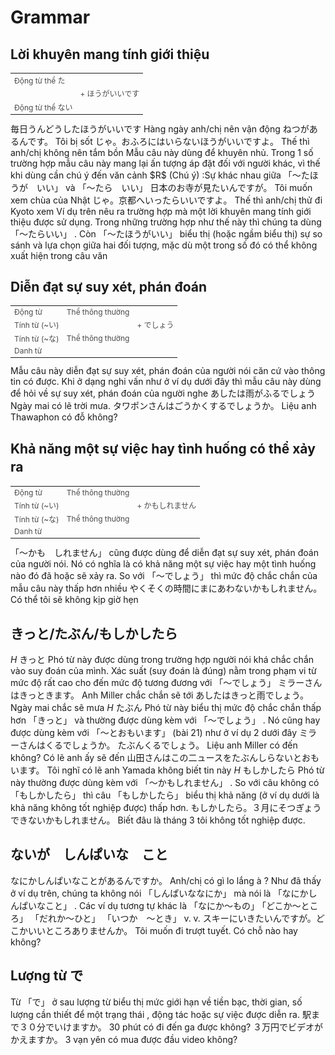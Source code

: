 # Grammar

## Lời khuyên mang tính giới thiệu

 <table style="width:100%;font-size:12px;color:#4b4b4b;" align="center"><tr><td>Động từ thể た</td> <td></td> </tr> <tr><td></td> <td>+ ほうがいいです</td> </tr><tr><td>Động từ thể ない</td> <td></td> </tr></table>
 毎日うんどうしたほうがいいです
 Hàng ngày anh/chị nên vận động
 ねつがあるんです。
 Tôi bị sốt
 じゃ。おふろにはいらないほうがいいですよ。
 Thế thì anh/chị không nên tắm bồn 
 Mẫu câu này dùng để khuyên nhủ. Trong 1 số trường hợp mẫu câu này mang lại ấn tượng áp đặt đối với người khác, vì thế khi dùng cần chú ý đến văn cảnh
$R$ (Chú ý) :Sự khác nhau giữa 「～たほうが　いい」 và 「～たら　いい」 
 日本のお寺が見たいんですが。
 Tôi muốn xem chùa của Nhật
 じゃ。京都へいったらいいですよ。
 Thế thì anh/chị thử đi Kyoto xem
 Ví dụ trên nêu ra trường hợp mà một lời khuyên mang tính giới thiệu được sử dụng. Trong những trường hợp như thế này thì chúng ta dùng 「～たらいい」 . Còn 「～たほうがいい」 biểu thị (hoặc ngầm biểu thị) sự so sánh và lựa chọn giữa hai đối tượng, mặc dù một trong số đó có thể không xuất hiện trong câu văn

## Diễn đạt sự suy xét, phán đoán

 <table style="width:100%;font-size:12px;color:#4b4b4b;" align="center"><tr><td>Động từ</td> <td>Thể thông thường</td> <td></td> </tr> <tr><td>Tính từ (~い)</td> <td></td> <td>+ でしょう</td> </tr><tr><td>Tính từ (~な)</td> <td>Thể thông thường</td> <td></td> </tr><tr><td>Danh từ </td> <td></td> <td></td> </tr></table>
 Mẫu câu này diễn đạt sự suy xét, phán đoán của người nói căn cứ vào thông tin có được. Khi ở dạng nghi vấn như ở ví dụ dưới đây thì mẫu câu này dùng để hỏi về sự suy xét, phán đoán của người nghe
 あしたは雨がふるでしょう
 Ngày mai có lẽ trời mưa. 
 タワポンさんはごうかくするでしょうか。
 Liệu anh Thawaphon có đỗ không?

## Khả năng một sự việc hay tình huống có thể xảy ra　　

 <table style="width:100%;font-size:12px;color:#4b4b4b;" align="center"><tr><td>Động từ</td> <td>Thể thông thường</td> <td></td> </tr> <tr><td>Tính từ (~い)</td> <td></td> <td>+ かもしれません</td> </tr><tr><td>Tính từ (~な)</td> <td>Thể thông thường</td> <td></td> </tr><tr><td>Danh từ </td> <td></td> <td></td> </tr></table>
 「～かも　しれません」 cũng được dùng để diễn đạt sự suy xét, phán đoán của người nói. Nó có nghĩa là có khả năng một sự việc hay một tình huống nào đó đã hoặc sẽ xảy ra. So với 「～でしょう」 thì mức độ chắc chắn của mẫu câu này thấp hơn nhiều
 やくそくの時間にまにあわないかもしれません。
 Có thể tôi sẽ không kịp giờ hẹn

## きっと/たぶん/もしかしたら

$H$ きっと
 Phó từ này được dùng trong trường hợp người nói khá chắc chắn vào suy đoán của mình. Xác suất (suy đoán là đúng) nằm trong phạm vi từ mức độ rất cao cho đến mức độ tương đương với 「～でしょう」 
 ミラーさんはきっときます。
 Anh Miller chắc chắn sẽ tới
 あしたはきっと雨でしょう。
 Ngày mai chắc sẽ mưa
$H$ たぶん
 Phó từ này biểu thị mức độ chắc chắn thấp hơn 「きっと」 và thường được dùng kèm với 「～でしょう」 . Nó cũng hay được dùng kèm với 「～とおもいます」 (bài 21) như ở ví dụ 2 dưới đây
 ミラーさんはくるでしょうか。
 たぶんくるでしょう。
 Liệu anh Miller có đến không?
 Có lẽ anh ấy sẽ đến
 山田さんはこの二ュースをたぶんしらないとおもいます。
 Tôi nghĩ có lẽ anh Yamada không biết tin này
$H$ もしかしたら
 Phó từ này thường được dùng kèm với 「～かもしれません」 . So với câu không có 「もしかしたら」 thì câu 「もしかしたら」 biểu thị khả năng (ở ví dụ dưới là khả năng không tốt nghiệp được) thấp hơn. 
 もしかしたら。３月にそつぎょうできないかもしれません。
 Biết đâu là tháng 3 tôi không tốt nghiệp được. 

## ないが　しんぱいな　こと

 なにかしんぱいなことがあるんですか。
 Anh/chị có gì lo lắng à ?
 Như đã thấy ở ví dụ trên, chúng ta không nói 「しんぱいななにか」 mà nói là 「なにかしんぱいなこと」 . Các ví dụ tương tự khác là 「なにか～もの」 ｢どこか～ところ」  「だれか～ひと」  「いつか　～とき」 v. v. 
 スキーにいきたいんですが。どこかいいところありませんか。
 Tôi muốn đi trượt tuyết. Có chỗ nào hay không?

## Lượng từ で

 Từ 「で」 ở sau lượng từ biểu thị mức giới hạn về tiền bạc, thời gian, số lượng cần thiết để một trạng thái , động tác hoặc sự việc được diễn ra. 
 駅まで３０分でいけますか。
 30 phút có đi đến ga được không?
 ３万円でビデオがかえますか。
 3 vạn yên có mua được đầu video không?


